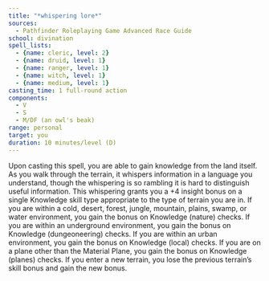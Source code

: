 ```yaml
---
title: "*whispering lore*"
sources:
  - Pathfinder Roleplaying Game Advanced Race Guide
school: divination
spell_lists:
  - {name: cleric, level: 2}
  - {name: druid, level: 1}
  - {name: ranger, level: 1}
  - {name: witch, level: 1}
  - {name: medium, level: 1}
casting_time: 1 full-round action
components:
  - V
  - S
  - M/DF (an owl's beak)
range: personal
target: you
duration: 10 minutes/level (D)
---
```


Upon casting this spell, you are able to gain knowledge from the land itself. As you walk through the terrain, it whispers information in a language you understand, though the whispering is so rambling it is hard to distinguish useful information. This whispering grants you a +4 insight bonus on a single Knowledge skill type appropriate to the type of terrain you are in. If you are within a cold, desert, forest, jungle, mountain, plains, swamp, or water environment, you gain the bonus on Knowledge (nature) checks. If you are within an underground environment, you gain the bonus on Knowledge (dungeoneering) checks. If you are within an urban environment, you gain the bonus on Knowledge (local) checks. If you are on a plane other than the Material Plane, you gain the bonus on Knowledge (planes) checks. If you enter a new terrain, you lose the previous terrain’s skill bonus and gain the new bonus.